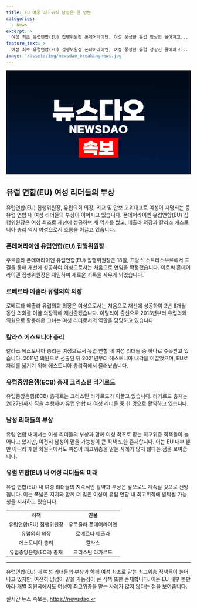 ```yaml
---
title: EU 여풍 최고위직 남성은 한 명뿐
categories:
  - News
excerpt: >
  여성 최초 유럽연합(EU) 집행위원장 폰데어라이엔, 여성 풍성한 유럽 정상진 몰아치고... 남성의 유일한 특별한 위치 - 여성 최초로 EU 집행위원장으로 재선된 우르줄라 폰데어라이엔을 비롯해 여성들이 유럽 정상진을 향해 나아가고 있다. 이에 대해 특별한 남성의 유일한 위치도 주목받는다. 클릭할 만한 흥미로운 EU 정치의 여성화 동향.
feature_text: >
  여성 최초 유럽연합(EU) 집행위원장 폰데어라이엔, 여성 풍성한 유럽 정상진 몰아치고... 남성의 유일한 특별한 위치 - 여성 최초로 EU 집행위원장으로 재선된 우르줄라 폰데어라이엔을 비롯해 여성들이 유럽 정상진을 향해 나아가고 있다. 이에 대해 특별한 남성의 유일한 위치도 주목받는다. 클릭할 만한 흥미로운 EU 정치의 여성화 동향.
image: '/assets/img/newsdao_breakingnews.jpg'
---
```


<p><img src="/assets/img/newsdao_breakingnews.jpg" alt="cryptoinkorea 속보" /></p>

<h2 data-ke-size="size26">유럽 연합(EU) 여성 리더들의 부상</h2>

<p data-ke-size="size16">유럽연합(EU) 집행위원장, 유럽의회 의장, 외교 및 안보 고위대표로 여성이 지명되는 등 유럽 연합 내 여성 리더들의 부상이 이어지고 있습니다. 폰데어라이엔 유럽연합(EU) 집행위원장은 여성 최초로 재선에 성공하며 새 역사를 썼고, 메촐라 의장과 칼라스 에스토니아 총리 역시 여성으로서 흐름을 이끌고 있습니다.</p>

<h3>폰데어라이엔 유럽연합(EU) 집행위원장</h3> 

<p data-ke-size="size16">우르줄라 폰데어라이엔 유럽연합(EU) 집행위원장은 18일, 프랑스 스트라스부르에서 표결을 통해 재선에 성공하여 여성으로서는 처음으로 연임을 확정했습니다. 이로써 폰데어라이엔 집행위원장은 재임하며 새로운 기록을 세우게 되었습니다.</p>

<h3>로베르타 메촐라 유럽의회 의장</h3>

<p data-ke-size="size16">로베르타 메촐라 유럽의회 의장은 여성으로서는 처음으로 재선에 성공하여 2년 6개월 동안 의회를 이끌 의장직에 재선출됐습니다. 이탈리아 출신으로 2013년부터 유럽의회 의원으로 활동해온 그녀는 여성 리더로서의 역할을 담당하고 있습니다.</p>

<h3>칼라스 에스토니아 총리</h3>

<p data-ke-size="size16">칼라스 에스토니아 총리는 여성으로서 유럽 연합 내 여성 리더들 중 하나로 주목받고 있습니다. 2011년 의원으로 선출된 뒤 2021년부터 에스토니아 내각을 이끌었으며, EU로 자리를 옮기기 위해 에스토니아 총리직에서 물러났습니다.</p>

<h3>유럽중앙은행(ECB) 총재 크리스틴 라가르드</h3>

<p data-ke-size="size16">유럽중앙은행(ECB) 총재로는 크리스틴 라가르드가 이끌고 있습니다. 라가르드 총재는 2027년까지 직을 수행하며 유럽 연합 내 여성 리더들 중 한 명으로 활약하고 있습니다.</p>

<h3>남성 리더들의 부상</h3> 

<p data-ke-size="size16">유럽 연합 내에서는 여성 리더들의 부상과 함께 여성 최초로 맡는 최고위층 직책들이 늘어나고 있지만, 여전히 남성이 맡을 가능성이 큰 직책 또한 존재합니다. 이는 EU 내부 뿐만 아니라 개별 회원국에서도 여성이 최고위층을 맡는 사례가 많지 않다는 점을 보여줍니다.</p>

<h3>유럽 연합(EU) 내 여성 리더들의 미래</h3>

<p data-ke-size="size16">유럽 연합(EU) 내 여성 리더들의 지속적인 활약과 부상은 앞으로도 계속될 것으로 전망됩니다. 이는 폭넓은 지지와 함께 더 많은 여성이 유럽 연합 내 최고위직에 발탁될 가능성을 시사하고 있습니다.</p>

<table>
  <tr>
    <td style="text-align: center; height: 17px;"><b>직책</b></td>
    <td style="text-align: center; height: 17px;"><b>인물</b></td>
  </tr>
  <tr>
    <td style="text-align: center; height: 17px;">유럽연합(EU) 집행위원장</td>
    <td style="text-align: center; height: 17px;">우르줄라 폰데어라이엔</td>
  </tr>
  <tr>
    <td style="text-align: center; height: 17px;">유럽의회 의장</td>
    <td style="text-align: center; height: 17px;">로베르타 메촐라</td>
  </tr>
  <tr>
    <td style="text-align: center; height: 17px;">에스토니아 총리</td>
    <td style="text-align: center; height: 17px;">칼라스</td>
  </tr>
  <tr>
    <td style="text-align: center; height: 17px;">유럽중앙은행(ECB) 총재</td>
    <td style="text-align: center; height: 17px;">크리스틴 라가르드</td>
  </tr>
</table>

<hr>

<p data-ke-size="size16">유럽연합(EU) 내 여성 리더들의 부상과 함께 여성 최초로 맡는 최고위층 직책들이 늘어나고 있지만, 여전히 남성이 맡을 가능성이 큰 직책 또한 존재합니다. 이는 EU 내부 뿐만 아라 개별 회원국에서도 여성이 최고위층을 맡는 사례가 많지 않다는 점을 보여줍니다.</p>
실시간 뉴스 속보는, <a href="https://newsdao.kr" rel="dofollow">https://newsdao.kr</a>


